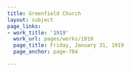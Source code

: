 ```yaml
---
title: Greenfield Church
layout: subject
page_links:
- work_title: '1919'
  work_url: pages/works/1919
  page_title: Friday, January 31, 1919
  page_anchor: page-784

---
```

